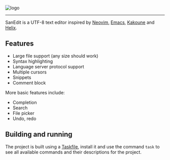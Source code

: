 ![logo](https://github.com/eemed/sanedit/additional/sanedit-title.svg "SanEdit")

---

SanEdit is a UTF-8 text editor inspired by [Neovim](https://neovim.io/), [Emacs](https://www.gnu.org/software/emacs/), [Kakoune](https://kakoune.org/) and [Helix](https://helix-editor.com/).

## Features

* Large file support (any size should work)
* Syntax highlighting
* Language server protocol support
* Multiple cursors
* Snippets
* Comment block

More basic features include:

* Completion
* Search
* File picker
* Undo, redo

## Building and running

The project is built using a [Taskfile](https://taskfile.dev/installation/), install it and use the command `task` to see all available commands and their descriptions for the project.

